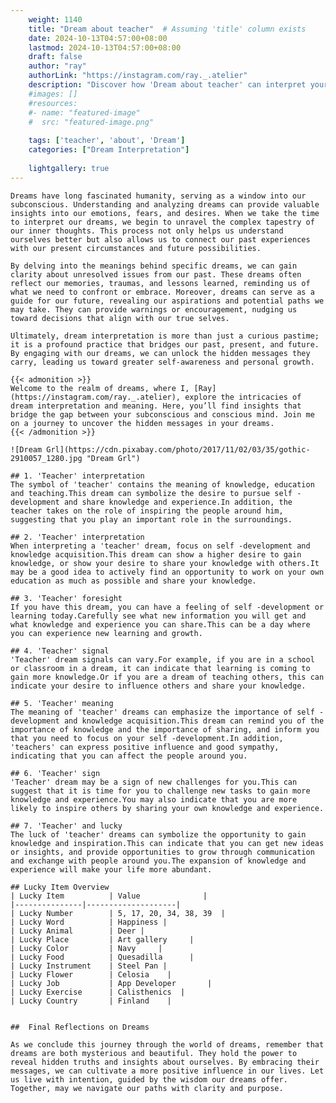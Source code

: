 ```yaml
---
    weight: 1140
    title: "Dream about teacher"  # Assuming 'title' column exists
    date: 2024-10-13T04:57:00+08:00
    lastmod: 2024-10-13T04:57:00+08:00
    draft: false
    author: "ray"
    authorLink: "https://instagram.com/ray._.atelier"
    description: "Discover how 'Dream about teacher' can interpret your future and uncover its significant meanings in your life."
    #images: []
    #resources:
    #- name: "featured-image"
    #  src: "featured-image.png"
    
    tags: ['teacher', 'about', 'Dream']
    categories: ["Dream Interpretation"]
    
    lightgallery: true
---
```

    
    Dreams have long fascinated humanity, serving as a window into our subconscious. Understanding and analyzing dreams can provide valuable insights into our emotions, fears, and desires. When we take the time to interpret our dreams, we begin to unravel the complex tapestry of our inner thoughts. This process not only helps us understand ourselves better but also allows us to connect our past experiences with our present circumstances and future possibilities.
    
    By delving into the meanings behind specific dreams, we can gain clarity about unresolved issues from our past. These dreams often reflect our memories, traumas, and lessons learned, reminding us of what we need to confront or embrace. Moreover, dreams can serve as a guide for our future, revealing our aspirations and potential paths we may take. They can provide warnings or encouragement, nudging us toward decisions that align with our true selves.
    
    Ultimately, dream interpretation is more than just a curious pastime; it is a profound practice that bridges our past, present, and future. By engaging with our dreams, we can unlock the hidden messages they carry, leading us toward greater self-awareness and personal growth.
    
    {{< admonition >}}
    Welcome to the realm of dreams, where I, [Ray](https://instagram.com/ray._.atelier), explore the intricacies of dream interpretation and meaning. Here, you’ll find insights that bridge the gap between your subconscious and conscious mind. Join me on a journey to uncover the hidden messages in your dreams.
    {{< /admonition >}}
    
    ![Dream Grl](https://cdn.pixabay.com/photo/2017/11/02/03/35/gothic-2910057_1280.jpg "Dream Grl")
    
    ## 1. 'Teacher' interpretation
    The symbol of 'teacher' contains the meaning of knowledge, education and teaching.This dream can symbolize the desire to pursue self -development and share knowledge and experience.In addition, the teacher takes on the role of inspiring the people around him, suggesting that you play an important role in the surroundings.
    
    ## 2. 'Teacher' interpretation
    When interpreting a 'teacher' dream, focus on self -development and knowledge acquisition.This dream can show a higher desire to gain knowledge, or show your desire to share your knowledge with others.It may be a good idea to actively find an opportunity to work on your own education as much as possible and share your knowledge.
    
    ## 3. 'Teacher' foresight
    If you have this dream, you can have a feeling of self -development or learning today.Carefully see what new information you will get and what knowledge and experience you can share.This can be a day where you can experience new learning and growth.
    
    ## 4. 'Teacher' signal
    'Teacher' dream signals can vary.For example, if you are in a school or classroom in a dream, it can indicate that learning is coming to gain more knowledge.Or if you are a dream of teaching others, this can indicate your desire to influence others and share your knowledge.
    
    ## 5. 'Teacher' meaning
    The meaning of 'teacher' dreams can emphasize the importance of self -development and knowledge acquisition.This dream can remind you of the importance of knowledge and the importance of sharing, and inform you that you need to focus on your self -development.In addition, 'teachers' can express positive influence and good sympathy, indicating that you can affect the people around you.
    
    ## 6. 'Teacher' sign
    'Teacher' dream may be a sign of new challenges for you.This can suggest that it is time for you to challenge new tasks to gain more knowledge and experience.You may also indicate that you are more likely to inspire others by sharing your own knowledge and experience.
    
    ## 7. 'Teacher' and lucky
    The luck of 'teacher' dreams can symbolize the opportunity to gain knowledge and inspiration.This can indicate that you can get new ideas or insights, and provide opportunities to grow through communication and exchange with people around you.The expansion of knowledge and experience will make your life more abundant.
    
    ## Lucky Item Overview
    | Lucky Item          | Value              |
    |---------------|--------------------|
    | Lucky Number        | 5, 17, 20, 34, 38, 39  |
    | Lucky Word          | Happiness |
    | Lucky Animal        | Deer |
    | Lucky Place         | Art gallery     |
    | Lucky Color         | Navy     |
    | Lucky Food          | Quesadilla      |
    | Lucky Instrument    | Steel Pan |
    | Lucky Flower        | Celosia    |
    | Lucky Job           | App Developer       |
    | Lucky Exercise      | Calisthenics  |
    | Lucky Country       | Finland    |
    
    
    ##  Final Reflections on Dreams
    
    As we conclude this journey through the world of dreams, remember that dreams are both mysterious and beautiful. They hold the power to reveal hidden truths and insights about ourselves. By embracing their messages, we can cultivate a more positive influence in our lives. Let us live with intention, guided by the wisdom our dreams offer. Together, may we navigate our paths with clarity and purpose.
    